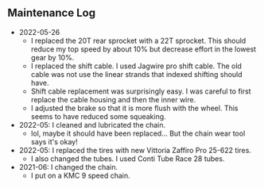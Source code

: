 ## Maintenance Log

- 2022-05-26
  - I replaced the 20T rear sprocket with a 22T sprocket. This should
    reduce my top speed by about 10% but decrease effort in the lowest
    gear by 10%.
  - I replaced the shift cable. I used Jagwire pro shift cable. The
    old cable was not use the linear strands that indexed shifting
    should have.
  - Shift cable replacement was surprisingly easy. I was careful to
    first replace the cable housing and then the inner wire.
  - I adjusted the brake so that it is more flush with the wheel. This
    seems to have reduced some squeaking.
- 2022-05: I cleaned and lubricated the chain.
  - lol, maybe it should have been replaced... But the chain wear tool
    says it's okay!
- 2022-05: I replaced the tires with new Vittoria Zaffiro Pro 25-622
  tires.
  - I also changed the tubes. I used Conti Tube Race 28 tubes.
- 2021-06: I changed the chain.
  - I put on a KMC 9 speed chain.
